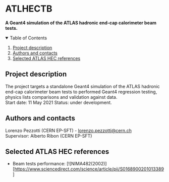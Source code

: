 # ATLHECTB
**A Geant4 simulation of the ATLAS hadronic end-cap calorimeter beam tests.**

<!-- TABLE OF CONTENTS -->
<details open="open">
  <summary>Table of Contents</summary>
  <ol>
    <li><a href="#Project description">Project description</a></li>
    <li><a href="#Authors and contacts">Authors and contacts</a></li>
    <li><a href="#Selected ATLAS HEC references">Selected ATLAS HEC references</a></li>
  </ol>
</details>

<!--Project desription-->
## Project description
The project targets a standalone Geant4 simulation of the ATLAS hadronic end-cap calorimeter beam tests to performed Geant4 regression testing, physics lists comparisons and validation against data. \
Start date: 11 May 2021
Status: under development. 

<!--Authors and contacts-->
## Authors and contacts
Lorenzo Pezzotti (CERN EP-SFT) - lorenzo.pezzotti@cern.ch \
Supervisor: Alberto Ribon (CERN EP-SFT)

<!--Selected ATLAS HEC references-->
## Selected ATLAS HEC references
- Beam tests performance: [![NIMA482(2002)][https://www.sciencedirect.com/science/article/pii/S0168900201013389]





